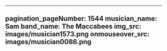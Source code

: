 ------
pagination_pageNumber: 1544
musician_name: Sam
band_name: The Maccabees
img_src: images/musician1573.png
onmouseover_src: images/musician0086.png
------